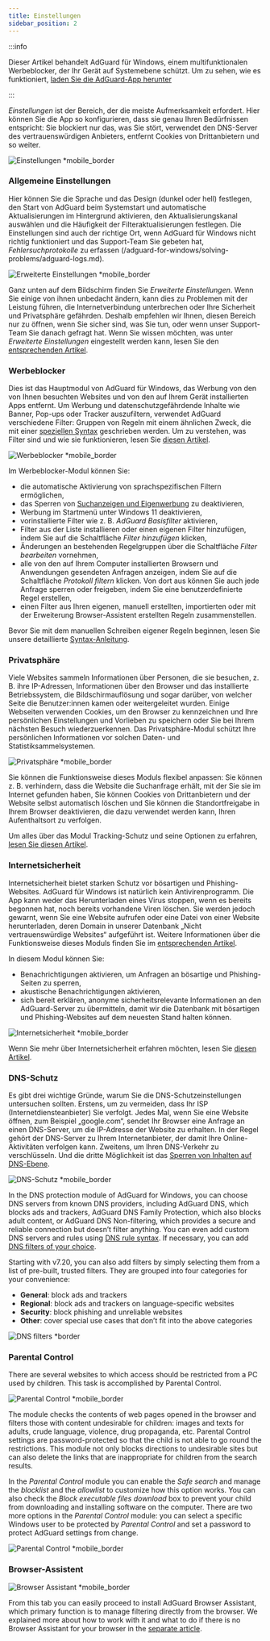 ```yaml
---
title: Einstellungen
sidebar_position: 2
---
```


:::info

Dieser Artikel behandelt AdGuard für Windows, einem multifunktionalen Werbeblocker, der Ihr Gerät auf Systemebene schützt. Um zu sehen, wie es funktioniert, [laden Sie die AdGuard-App herunter](https://agrd.io/download-kb-adblock)

:::

_Einstellungen_ ist der Bereich, der die meiste Aufmerksamkeit erfordert. Hier können Sie die App so konfigurieren, dass sie genau Ihren Bedürfnissen entspricht: Sie blockiert nur das, was Sie stört, verwendet den DNS-Server des vertrauenswürdigen Anbieters, entfernt Cookies von Drittanbietern und so weiter.

![Einstellungen \*mobile_border](https://cdn.adtidy.org/content/kb/ad_blocker/windows/overview/settings.png)

### Allgemeine Einstellungen

Hier können Sie die Sprache und das Design (dunkel oder hell) festlegen, den Start von AdGuard beim Systemstart und automatische Aktualisierungen im Hintergrund aktivieren, den Aktualisierungskanal auswählen und die Häufigkeit der Filteraktualisierungen festlegen. Die Einstellungen sind auch der richtige Ort, wenn AdGuard für Windows nicht richtig funktioniert und das Support-Team Sie gebeten hat, _Fehlersuchprotokolle_ zu erfassen (/adguard-for-windows/solving-problems/adguard-logs.md).

![Erweiterte Einstellungen \*mobile_border](https://cdn.adtidy.org/content/kb/ad_blocker/windows/overview/advanced-settings.png)

Ganz unten auf dem Bildschirm finden Sie _Erweiterte Einstellungen_. Wenn Sie einige von ihnen unbedacht ändern, kann dies zu Problemen mit der Leistung führen, die Internetverbindung unterbrechen oder Ihre Sicherheit und Privatsphäre gefährden. Deshalb empfehlen wir Ihnen, diesen Bereich nur zu öffnen, wenn Sie sicher sind, was Sie tun, oder wenn unser Support-Team Sie danach gefragt hat. Wenn Sie wissen möchten, was unter _Erweiterte Einstellungen_ eingestellt werden kann, lesen Sie den [entsprechenden Artikel](/adguard-for-windows/solving-problems/low-level-settings.md).

### Werbeblocker

Dies ist das Hauptmodul von AdGuard für Windows, das Werbung von den von Ihnen besuchten Websites und von den auf Ihrem Gerät installierten Apps entfernt. Um Werbung und datenschutzgefährdende Inhalte wie Banner, Pop-ups oder Tracker auszufiltern, verwendet AdGuard verschiedene Filter: Gruppen von Regeln mit einem ähnlichen Zweck, die mit einer [speziellen Syntax](/general/ad-filtering/create-own-filters) geschrieben werden. Um zu verstehen, was Filter sind und wie sie funktionieren, lesen Sie [diesen Artikel](/general/ad-filtering/how-ad-blocking-works).

![Werbeblocker \*mobile_border](https://cdn.adtidy.org/content/kb/ad_blocker/windows/overview/settings_ad_blocker.png)

Im Werbeblocker-Modul können Sie:

- die automatische Aktivierung von sprachspezifischen Filtern ermöglichen,
- das Sperren von [Suchanzeigen und Eigenwerbung](/general/ad-filtering/search-ads) zu deaktivieren,
- Werbung im Startmenü unter Windows 11 deaktivieren,
- vorinstallierte Filter wie z. B. _AdGuard Basisfilter_ aktivieren,
- Filter aus der Liste installieren oder einen eigenen Filter hinzufügen, indem Sie auf die Schaltfläche _Filter hinzufügen_ klicken,
- Änderungen an bestehenden Regelgruppen über die Schaltfläche _Filter bearbeiten_ vornehmen,
- alle von den auf Ihrem Computer installierten Browsern und Anwendungen gesendeten Anfragen anzeigen, indem Sie auf die Schaltfläche _Protokoll filtern_ klicken. Von dort aus können Sie auch jede Anfrage sperren oder freigeben, indem Sie eine benutzerdefinierte Regel erstellen,
- einen Filter aus Ihren eigenen, manuell erstellten, importierten oder mit der Erweiterung Browser-Assistent erstellten Regeln zusammenstellen.

Bevor Sie mit dem manuellen Schreiben eigener Regeln beginnen, lesen Sie unsere detaillierte [Syntax-Anleitung](/general/ad-filtering/create-own-filters).

### Privatsphäre

Viele Websites sammeln Informationen über Personen, die sie besuchen, z. B. ihre IP-Adressen, Informationen über den Browser und das installierte Betriebssystem, die Bildschirmauflösung und sogar darüber, von welcher Seite die Benutzer:innen kamen oder weitergeleitet wurden. Einige Webseiten verwenden Cookies, um den Browser zu kennzeichnen und Ihre persönlichen Einstellungen und Vorlieben zu speichern oder Sie bei Ihrem nächsten Besuch wiederzuerkennen. Das Privatsphäre-Modul schützt Ihre persönlichen Informationen vor solchen Daten- und Statistiksammelsystemen.

![Privatsphäre \*mobile_border](https://cdn.adtidy.org/content/kb/ad_blocker/windows/overview/stealth-mode.png)

Sie können die Funktionsweise dieses Moduls flexibel anpassen: Sie können z. B. verhindern, dass die Website die Suchanfrage erhält, mit der Sie sie im Internet gefunden haben, Sie können Cookies von Drittanbietern und der Website selbst automatisch löschen und Sie können die Standortfreigabe in Ihrem Browser deaktivieren, die dazu verwendet werden kann, Ihren Aufenthaltsort zu verfolgen.

Um alles über das Modul Tracking-Schutz und seine Optionen zu erfahren, [lesen Sie diesen Artikel](/general/stealth-mode).

### Internetsicherheit

Internetsicherheit bietet starken Schutz vor bösartigen und Phishing-Websites. AdGuard für Windows ist natürlich kein Antivirenprogramm. Die App kann weder das Herunterladen eines Virus stoppen, wenn es bereits begonnen hat, noch bereits vorhandene Viren löschen. Sie werden jedoch gewarnt, wenn Sie eine Website aufrufen oder eine Datei von einer Website herunterladen, deren Domain in unserer Datenbank „Nicht vertrauenswürdige Websites“ aufgeführt ist. Weitere Informationen über die Funktionsweise dieses Moduls finden Sie im [entsprechenden Artikel](/general/browsing-security).

In diesem Modul können Sie:

- Benachrichtigungen aktivieren, um Anfragen an bösartige und Phishing-Seiten zu sperren,
- akustische Benachrichtigungen aktivieren,
- sich bereit erklären, anonyme sicherheitsrelevante Informationen an den AdGuard-Server zu übermitteln, damit wir die Datenbank mit bösartigen und Phishing-Websites auf dem neuesten Stand halten können.

![Internetsicherheit \*mobile_border](https://cdn.adtidy.org/content/kb/ad_blocker/windows/overview/browsing-security.png)

Wenn Sie mehr über Internetsicherheit erfahren möchten, lesen Sie [diesen Artikel](/general/browsing-security).

### DNS-Schutz

Es gibt drei wichtige Gründe, warum Sie die DNS-Schutzeinstellungen untersuchen sollten. Erstens, um zu vermeiden, dass Ihr ISP (Internetdiensteanbieter) Sie verfolgt. Jedes Mal, wenn Sie eine Website öffnen, zum Beispiel „google.com“, sendet Ihr Browser eine Anfrage an einen DNS-Server, um die IP-Adresse der Website zu erhalten. In der Regel gehört der DNS-Server zu Ihrem Internetanbieter, der damit Ihre Online-Aktivitäten verfolgen kann. Zweitens, um Ihren DNS-Verkehr zu verschlüsseln. Und die dritte Möglichkeit ist das [Sperren von Inhalten auf DNS-Ebene](https://adguard-dns.io/kb/general/dns-filtering/).

![DNS-Schutz \*mobile_border](https://cdn.adtidy.org/content/kb/ad_blocker/windows/overview/dns-settings.png)

In the DNS protection module of AdGuard for Windows, you can choose DNS servers from known DNS providers, including AdGuard DNS, which blocks ads and trackers, AdGuard DNS Family Protection, which also blocks adult content, or AdGuard DNS Non-filtering, which provides a secure and reliable connection but doesn’t filter anything. You can even add custom DNS servers and rules using [DNS rule syntax](https://adguard-dns.io/kb/general/dns-filtering-syntax/). If necessary, you can add [DNS filters of your choice](https://filterlists.com).

Starting with v7.20, you can also add filters by simply selecting them from a list of pre-built, trusted filters. They are grouped into four categories for your convenience:

- **General**: block ads and trackers
- **Regional**: block ads and trackers on language-specific websites
- **Security**: block phishing and unreliable websites
- **Other**: cover special use cases that don’t fit into the above categories

![DNS filters \*border](https://cdn.adtidy.org/content/release_notes/ad_blocker/windows/v7.20/dns_filters/en.png)

### Parental Control

There are several websites to which access should be restricted from a PC used by children. This task is accomplished by Parental Control.

![Parental Control \*mobile_border](https://cdn.adtidy.org/content/kb/ad_blocker/windows/overview/parental-control.png)

The module checks the contents of web pages opened in the browser and filters those with content undesirable for children: images and texts for adults, crude language, violence, drug propaganda, etc. Parental Control settings are password-protected so that the child is not able to go round the restrictions. This module not only blocks directions to undesirable sites but can also delete the links that are inappropriate for children from the search results.

In the _Parental Control_ module you can enable the _Safe search_ and manage the _blocklist_ and the _allowlist_ to customize how this option works. You can also check the _Block executable files download_ box to prevent your child from downloading and installing software on the computer. There are two more options in the _Parental Control_ module: you can select a specific Windows user to be protected by _Parental Control_ and set a password to protect AdGuard settings from change.

![Parental Control \*mobile_border](https://cdn.adtidy.org/content/kb/ad_blocker/windows/overview/parental-control.png)

### Browser-Assistent

![Browser Assistant \*mobile_border](https://cdn.adtidy.org/content/kb/ad_blocker/windows/browser-assistant/browser-assistant.png)

From this tab you can easily proceed to install AdGuard Browser Assistant, which primary function is to manage filtering directly from the browser. We explained more about how to work with it and what to do if there is no Browser Assistant for your browser in the [separate article](/adguard-for-windows/browser-assistant.md).
